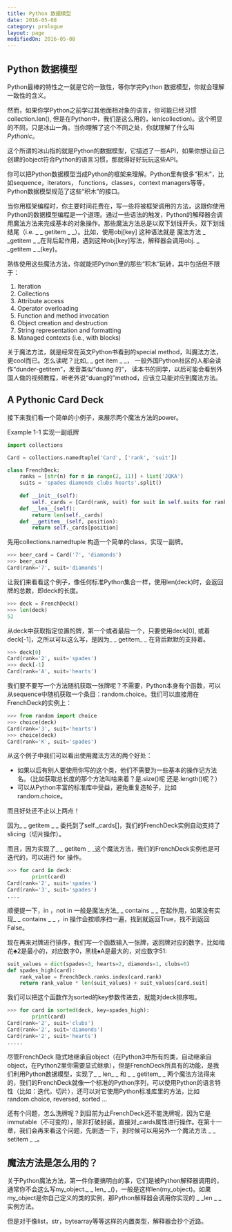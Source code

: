 ```yaml
---
title: Python 数据模型
date: 2016-05-08
category: prologue
layout: page
modifiedOn: 2016-05-08
---
```


## Python 数据模型

Python最棒的特性之一就是它的一致性，等你学完Python 数据模型，你就会理解一致性的含义。

然而，如果你学Python之前学过其他面相对象的语言，你可能已经习惯collection.len(), 但是在Python中，我们是这么用的，len(collection)。这个明显的不同，只是冰山一角。当你理解了这个不同之处，你就理解了什么叫*Pythonic*。

这个所谓的冰山指的就是Python的数据模型，它描述了一些API，如果你想让自己创建的object符合Python的语言习惯，那就得好好玩玩这些API。

你可以把Python数据模型当成Python的框架来理解。Python里有很多“积木”，比如sequence，iterators， functions，classes，context managers等等，Python数据模型规范了这些“积木”的接口。

当你用框架编程时，你主要时间花费在，写一些将被框架调用的方法，这跟你使用Python的数据模型编程是一个道理。通过一些语法的触发，Python的解释器会调用魔法方法来完成基本的对象操作。那些魔法方法总是以双下划线开头，双下划线结尾（i.e. _ _ getitem  _ _）。比如，使用obj[key] 这种语法就是 魔法方法 _ _getitem _ _在背后起作用，遇到这种obj[key]写法，解释器会调用obj. _ _getitem _ _(key)。

熟练使用这些魔法方法，你就能把Python里的那些“积木”玩转，其中包括但不限于：

1. Iteration
2. Collections
3. Attribute access
4. Operator overloading
5. Function and method invocation
6. Object creation and  destruction
7. String  representation and formatting
8. Managed contexts (i.e., with blocks)

关于魔法方法，就是经常在英文Python书看到的special method，叫魔法方法，更cool而已。怎么读呢？比如_ _ get item _ _， 一般外国Python社区的人都会读作“dunder-getitem”，发音类似“duang 的”， 读本书的同学，以后可能会看到外国人做的视频教程，听老外说“duang的”method，应该立马能对应到魔法方法。

## A Pythonic Card Deck

接下来我们看一个简单的小例子，来展示两个魔法方法的power。

Example 1-1 实现一副纸牌

```python
import collections

Card = collections.namedtuple('Card', ['rank', 'suit'])

class FrenchDeck:
    ranks = [str(n) for n in range(2, 11)] + list('JQKA')
    suits = 'spades diamonds clubs hearts'.split()
    
    def __init__(self):
        self._cards = [Card(rank, suit) for suit in self.suits for rank in self.ranks]
    def __len__(self):
        return len(self._cards)
    def __getitem__(self, position):
        return self._cards[position]
```

先用collections.namedtuple 构造一个简单的class，实现一副牌。

```python
>>> beer_card = Card('7', 'diamonds')
>>> beer_card
Card(rank='7', suit='diamonds')
```

让我们来看看这个例子，像任何标准Python集合一样，使用len(deck)时，会返回牌的总数，即deck的长度。

```python
>>> deck = FrenchDeck()
>>> len(deck)
52
```

从deck中获取指定位置的牌，第一个或者最后一个，只要使用deck[0], 或着deck[-1]，之所以可以这么写，是因为_ _ getitem_ _ 在背后默默的支持着。

``` python
>>> deck[0]
Card(rank='2', suit='spades')
>>> deck[-1]
Card(rank='A', suit='hearts')
```

我们要不要写一个方法随机获取一张牌呢？不需要，Python本身有个函数，可以从sequence中随机获取一个条目：random.choice。我们可以直接用在FrenchDeck的实例上：

```python
>>> from random import choice
>>> choice(deck)
Card(rank='3', suit='hearts')
>>> choice(deck)
Card(rank='K', suit='spades')
```

从这个例子中我们可以看出使用魔法方法的两个好处：

- 如果以后有别人要使用你写的这个类，他们不需要为一些基本的操作记方法名。（比如获取总长度的那个方法叫啥来着？是.size()呢 还是.length()呢？）
- 可以从Python丰富的标准库中受益，避免重复造轮子，比如random.choice。

而且好处还不止以上两点！

因为_ _ getitem _ _ 委托到了self._cards[]，我们的FrenchDeck实例自动支持了slicing（切片操作）。

而且，因为实现了_ _ getitem _ _这个魔法方法，我们的FrenchDeck实例也是可迭代的，可以进行 for 操作。

```python
>>> for card in deck:
    	print(card)
Card(rank='2', suit='spades')
Card(rank='3', suit='spades')
....
```

顺便提一下，in ，not in 一般是魔法方法_ _ contains _ _ 在起作用，如果没有实现_ _ contains _ _ ，in 操作会按顺序扫一遍，找到就返回True，找不到返回False。

现在再来对牌进行排序，我们写一个函数输入一张牌，返回牌对应的数字，比如梅花♣️2是最小的，对应数字0，黑桃♠️A是最大的，对应数字51:

```python
suit_values = dict(spades=3, hearts=2, diamonds=1, clubs=0)
def spades_high(card):
    rank_value = FrenchDeck.ranks.index(card.rank)
    return rank_value * len(suit_values) + suit_values[card.suit]
```

我们可以把这个函数作为sorted的key参数传进去，就能对deck排序啦。

```python
>>> for card in sorted(deck, key=spades_high):
    	print(card)
Card(rank='2', suit='clubs')
Card(rank='2', suit='diamonds')
Card(rank='2', suit='hearts')
.....
```

尽管FrenchDeck 隐式地继承自object（在Python3中所有的类，自动继承自object，在Python2里你需要显式继承），但是FrenchDeck所具有的功能，是我们利用Python数据模型，实现了_ _ len_ _ 和 _ _ getitem_ _ 两个魔法方法得来的，我们的FrenchDeck就像一个标准的Python序列，可以使用Python的语言特性（比如：迭代，切片），还可以对它使用Python标准库里的方法，比如random.choice, reversed, sorted ...

还有个问题，怎么洗牌呢？到目前为止FrenchDeck还不能洗牌呢，因为它是immutable（不可变的），除非打破封装，直接对_cards属性进行操作。在第十一章，我们会再来看这个问题，先剧透一下，到时候可以用另外一个魔法方法 _ _ setitem _ _。

## 魔法方法是怎么用的？

关于Python魔法方法，第一件你要搞明白的事，它们是被Python解释器调用的，通常你不会这么写my_object._ _ len_ _()，一般是这样len(my_object)。如果my_object是你自己定义的类的实例，那Python解释器会调用你实现的 _ _len _ _实例方法。

但是对于像list，str，bytearray等等这样的内置类型，解释器会抄个近路。

